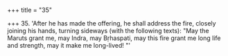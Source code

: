 +++
title = "35"

+++
35. 'After he has made the offering, he shall address the fire, closely joining his hands, turning sideways (with the following texts): "May the Maruts grant me, may Indra, may Bṛhaspati, may this fire grant me long life and strength, may it make me long-lived! "'
